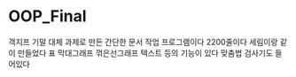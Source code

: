 # OOP_Final

객지프 기말 대체 과제로 만든 간단한 문서 작업 프로그램이다
2200줄이다
세림이랑 같이 만들었다
표 막대그래프 꺾은선그래프 텍스트 등의 기능이 있다
맞춤법 검사기도 들어있다
